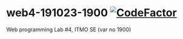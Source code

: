 # web4-191023-1900 [![CodeFactor](https://www.codefactor.io/repository/github/zerumi/web4-191023-1900/badge)](https://www.codefactor.io/repository/github/zerumi/web4-191023-1900)
Web programming Lab #4, ITMO SE (var no 1900)
